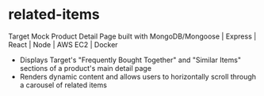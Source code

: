 # related-items

Target Mock Product Detail Page built with MongoDB/Mongoose | Express | React | Node | AWS EC2 | Docker

* Displays Target's "Frequently Bought Together" and "Similar Items" sections of a product's main detail page
* Renders dynamic content and allows users to horizontally scroll through a carousel of related items

